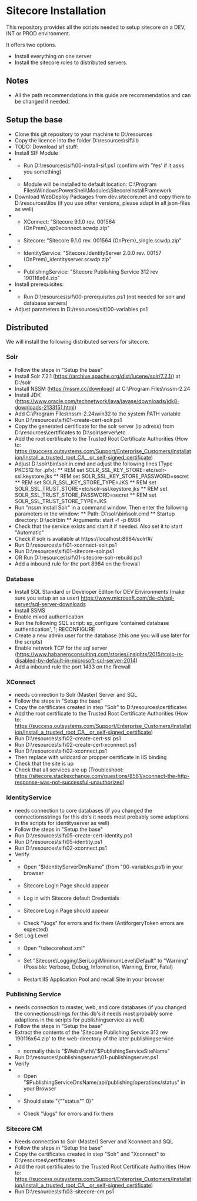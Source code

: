 # Sitecore Installation
This repository provides all the scripts needed to setup sitecore on a DEV, INT or PROD environment.

It offers two options.
* Install everything on one server
* Install the sitecore roles to distributed servers.

## Notes
* All the path recommendations in this guide are recommendatios and can be changed if needed.

## Setup the base
* Clone this git repository to your machine to D:/resources
* Copy the licence into the folder D:\resources\sif\lib
* TODO: Download sif stuff:
* Install SIF Module
* * Run D:\resources\sif\00-install-sif.ps1 (confirm with 'Yes' if it asks you something)
* * Module will be installed to default location: C:\Program Files\WindowsPowerShell\Modules\SitecoreInstallFramework
* Download WebDeploy Packages from dev.sitecore.net and copy them to D:\resources\libs (if you use other versions, please adapt in all json-files as well)
* * XConnect: "Sitecore 9.1.0 rev. 001564 (OnPrem)_xp0xconnect.scwdp.zip"
* * Sitecore: "Sitecore 9.1.0 rev. 001564 (OnPrem)_single.scwdp.zip"
* * IdentityService: "Sitecore.IdentityServer 2.0.0 rev. 00157 (OnPrem)_identityserver.scwdp.zip"
* * PublishingService: "Sitecore Publishing Service 312 rev 190116x64.zip"
* Install prerequisites:
* * Run D:\resources\sif\00-prerequisites.ps1 (not needed for solr and database servers)
* Adjust parameters in D:/resources/sif/00-variables.ps1

## Distributed
We will install the following distributed servers for sitecore.

### Solr 
* Follow the steps in "Setup the base"
* Install Solr 7.2.1 (https://archive.apache.org/dist/lucene/solr/7.2.1/) at D:/solr
* Install NSSM (https://nssm.cc/download) at C:\Program Files\nssm-2.24
* Install JDK (https://www.oracle.com/technetwork/java/javase/downloads/jdk8-downloads-2133151.html)
* Add C:\Program Files\nssm-2.24\win32 to the system PATH variable
* Run D:\resources\sif\01-create-cert-solr.ps1
* Copy the generated certificate for the solr server (ip adress) from D:\resources\certificates to D:\solr\server\etc
* Add the root certificate to the Trusted Root Certificate Authorities (How to: https://success.outsystems.com/Support/Enterprise_Customers/Installation/Install_a_trusted_root_CA__or_self-signed_certificate)
* Adjust D:\solr\bin\solr.in.cmd and adjust the following lines (Type PKCS12 for .pfx):
** REM set SOLR_SSL_KEY_STORE=etc/solr-ssl.keystore.jks
** REM set SOLR_SSL_KEY_STORE_PASSWORD=secret
** REM set SOLR_SSL_KEY_STORE_TYPE=JKS
** REM set SOLR_SSL_TRUST_STORE=etc/solr-ssl.keystore.jks
** REM set SOLR_SSL_TRUST_STORE_PASSWORD=secret
** REM set SOLR_SSL_TRUST_STORE_TYPE=JKS
* Run "nssm install Solr" in a command window. Then enter the following parameters in the window:
** Path: D:\solr\bin\solr.cmd
** Startup directory: D:\solr\bin
** Arguments: start -f -p 8984
* Check that the service exists and start it if needed. Also set it to start "Automatic"
* Check if solr is available at https://localhost:8984/solr/#/
* Run D:\resources\sif\01-xconnect-solr.ps1
* Run D:\resources\sif\01-sitecore-solr.ps1
* OR Run D:\resources\sif\01-sitecore-solr-rebuild.ps1
* Add a inbound rule for the port 8984 on the firewall

### Database
* Install SQL Standard or Developer Editon for DEV Environments (make sure you setup an sa user)
  https://www.microsoft.com/de-ch/sql-server/sql-server-downloads
* Install SSMS
* Enable mixed authentication
* Run the following SQL script:
sp_configure 'contained database authentication', 1; RECONFIGURE
* Create a new admin user for the database (this one you will use later for the scripts)
* Enable network TCP for the sql server (https://www.habaneroconsulting.com/stories/insights/2015/tcpip-is-disabled-by-default-in-microsoft-sql-server-2014)
* Add a inbound rule the port 1433 on the firewall

### XConnect
* needs connection to Solr (Master) Server and SQL
* Follow the steps in "Setup the base"
* Copy the certificates created in step "Solr" to D:\resources\certificates
* Add the root certificate to the Trusted Root Certificate Authorities (How to: https://success.outsystems.com/Support/Enterprise_Customers/Installation/Install_a_trusted_root_CA__or_self-signed_certificate)
* Run D:\resources\sif\02-create-cert-ssl.ps1
* Run D:\resources\sif\02-create-cert-xconnect.ps1
* Run D:\resources\sif\02-xconnect.ps1
* Then replace with wildcard or propper certificate in IIS binding
* Check that the site is up
* Check that all services are up (Troubleshoot: https://sitecore.stackexchange.com/questions/8561/xconnect-the-http-response-was-not-successful-unauthorized)

### IdentityService
* needs connection to core databases (if you changed the connectionsstrings for this db's it needs most probably some adaptions in the scripts for identityserver as well)
* Follow the steps in "Setup the base"
* Run D:\resources\sif\05-create-cert-identity.ps1
* Run D:\resources\sif\05-identity.ps1
* Run D:\resources\sif\02-xconnect.ps1
* Verify
* * Open "$IdentityServerDnsName" (from "00-variables.ps1) in your browser
* * Sitecore Login Page should appear
* * Log in with Sitecore default Credentials
* * Sitecore Login Page should appear
* * Check "<IdentityServerWebRootDir>\logs" for errors and fix them (AntiforgeryToken errors are expected)
* Set Log Level
* * Open "<IdentityServerWebRootDir>\sitecorehost.xml"
* * Set "Sitecore\Logging\SeriLog\MinimumLevel\Default" to "Warning" (Possible: Verbose, Debug, Information, Warning, Error, Fatal)
* * Restart IIS Application Pool and recall Site in your browser

### Publishing Service
* needs connection to master, web, and core databases (if you changed the connectionsstrings for this db's it needs most probably some adaptions in the scripts for publishingservice as well)
* Follow the steps in "Setup the base"
* Extract the contents of the 'Sitecore Publishing Service 312 rev 190116x64.zip' to the web-directory of the later publishingservice
* * normally this is "$WebsPath\\"$PublishingServiceSiteName"
* Run D:\resources\publishingserver\01-publishingserver.ps1
* Verify
* * Open "$PublishingServiceDnsName/api/publishing/operations/status" in your Browser
* * Should state "{""status"":0}"
* * Check "<PubishingServerWebRootDir>\logs" for errors and fix them

### Sitecore CM
* Needs connection to Solr (Master) Server and Xconnect and SQL
* Follow the steps in "Setup the base"
* Copy the certificates created in step "Solr" and "Xconnect" to D:\resources\certificates
* Add the root certificates to the Trusted Root Certificate Authorities (How to: https://success.outsystems.com/Support/Enterprise_Customers/Installation/Install_a_trusted_root_CA__or_self-signed_certificate)
* Run D:\resources\sif\03-sitecore-cm.ps1